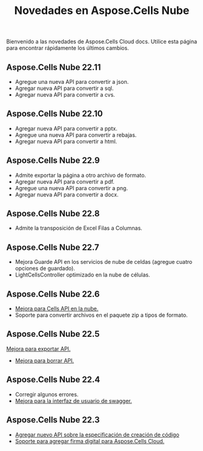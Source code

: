 ﻿---
title: Novedades en Aspose.Cells Nube
second_title: Aspose.Cells Cloud Documen
linktitle: ¿Qué hay de nuevo?
type: docs
weight: 5
url: /es/what-s-new-in-aspose-cells-cloud/
keywords: What's new in aspose cells cloud. Office Excel 2013,  Office Excel 2016,  Office Excel 2019，office Excel 365
description: Esta página describe las nuevas características más interesantes de Aspose.Cells Cloud introducidas en versiones recientes
---
Bienvenido a las novedades de Aspose.Cells Cloud docs. Utilice esta página para encontrar rápidamente los últimos cambios.

## Aspose.Cells Nube 22.11

 * Agregue una nueva API para convertir a json.
 * Agregar nueva API para convertir a sql.
 * Agregar nueva API para convertir a cvs.


## Aspose.Cells Nube 22.10

 * Agregar nueva API para convertir a pptx.
 * Agregue una nueva API para convertir a rebajas.
 * Agregar nueva API para convertir a html.

## Aspose.Cells Nube 22.9

 * Admite exportar la página a otro archivo de formato.
 * Agregar nueva API para convertir a pdf.
 * Agregue una nueva API para convertir a png.
 * Agregar nueva API para convertir a docx.

## Aspose.Cells Nube 22.8

* Admite la transposición de Excel Filas a Columnas.

## Aspose.Cells Nube 22.7

* Mejora Guarde API en los servicios de nube de celdas (agregue cuatro opciones de guardado).
* LightCellsController optimizado en la nube de células.

## Aspose.Cells Nube 22.6

* [Mejora para Cells API en la nube.](/cells/aspose-cells-cloud-22-6-release-notes/)
* Soporte para convertir archivos en el paquete zip a tipos de formato.

## Aspose.Cells Nube 22.5

[Mejora para exportar API.](https://docs.aspose.cloud/cells/export/)
* [Mejora para borrar API.](https://docs.aspose.cloud/cells/clear/)

## Aspose.Cells Nube 22.4

* Corregir algunos errores.
* [Mejora para la interfaz de usuario de swagger.](https://apireference.aspose.cloud/cells/)

## Aspose.Cells Nube 22.3

* [Agregar nuevo API sobre la especificación de creación de código](https://api.aspose.cloud/v3.0/cells/codegen/spec)
* [Soporte para agregar firma digital para Aspose.Cells Cloud.](/cells/workbook/digital-signature/)

